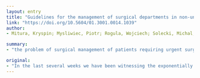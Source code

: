 ```yaml
---
layout: entry
title: "Guidelines for the management of surgical departments in non-uniform hospitals during the COVID-19 pandemic"
link: "https://doi.org/10.5604/01.3001.0014.1039"
author:
- Mitura, Kryspin; Mysliwiec, Piotr; Rogula, Wojciech; Solecki, Michal; Furtak, Jaroslaw Piotr; Kazanowski, Michal; Klek, Stanislaw; Nowakowski, Michal; Pedziwiatr, Michal; Zawadzki, Marek; Wallner, Grzegorz; Sobocki, Jacek

summary:
- "the problem of surgical management of patients requiring urgent surgery is increasing. Patients infected with SARS-CoV2 virus may pose a risk to other patients and hospital staff. The algorithm becomes crucial for qualifying patients for surgical treatment. Each hospital should be logistically prepared for the need to perform urgent surgery on a patient with suspected or confirmed infection, including personal protective equipment. A highly contagious pathogen necessitate a pragmatic management of human resources in health care."

original:
- "In the last several weeks we have been witnessing the exponentially progressing pandemic SARS-CoV-2 coronavirus. As the number of people infected with SARS-CoV2 escalates, the problem of surgical management of patients requiring urgent surgery is increasing. Patients infected with SARS-CoV2 virus but with negative test results will appear in general hospitals and may pose a risk to other patients and hospital staff. Health care workers constitutes nearly 17% of infected population in Poland, therefore early identification of infected people becomes a priority to protect human resources and to ensure continuity of the access to a surgical care. Both surgical operations, and endoscopic procedures are considered as interventions with an increased risk of infection. Therefore, determining the algorithm becomes crucial for qualifying patients for surgical treatment, but also to stratify the risk of personnel being infected during surgery and to adequately protect staff. Each hospital should be logistically prepared for the need to perform urgent surgery on a patient with suspected or confirmed infection, including personal protective equipment. Limited availability of the equipment, working under pressure and staff shortages in addition to a highly contagious pathogen necessitate a pragmatic management of human resources in health care. Instant synchronized action is needed, and clear uniform guidelines are essential for the healthcare system to provide citizens with the necessary surgical care while protecting both patients, and staff. This document presents current recommendations regarding surgery during the COVID-19 pandemic in Poland."
---
```



